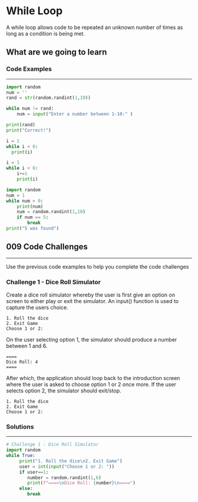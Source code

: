 # While Loop
A while loop allows code to be repeated an unknown number of times as long as a condition is being met.

## What are we going to learn

### Code Examples
---
```python
import random
num = ''
rand = str(random.randint(1,10))

while num != rand:
    num = input("Enter a number between 1-10:" )

print(rand)
print("Correct!")
```
```python
i = 1
while i < 6:
  print(i)
```
```python
i = 1
while i < 6:
    i+=1
    print(i)
```
```python
import random
num = 1
while num > 0:
    print(num)
    num = random.randint(1,10)
    if num == 5:
        break
print("5 was found")
```

## 009 Code Challenges
---
Use the previous code examples to help you complete the code challenges
### **Challenge 1 - Dice Roll Simulator**
Create a dice roll simulator whereby the user is first give an option on screen to either play or exit the simulator. An input() function is used to capture the users choice.

```
1. Roll the dice
2. Exit Game
Choose 1 or 2:
```

On the user selecting option 1, the simulator should produce a number between 1 and 6. 

```
====
Dice Roll: 4
====
```

After which, the application should loop back to the introduction screen where the user is asked to choose option 1 or 2 once more. If the user selects option 2, the simulator should exit/stop. 

```
1. Roll the dice
2. Exit Game
Choose 1 or 2:
```

### Solutions
---

```Python
# Challenge 1 - Dice Roll Simulator
import random 
while True:     
     print("1. Roll the dice\n2. Exit Game")    
     user = int(input("Choose 1 or 2: "))     
     if user==1:         
        number = random.randint(1,6)         
        print(f"====\nDice Roll: {number}\n====")     
     else:      
        break
```